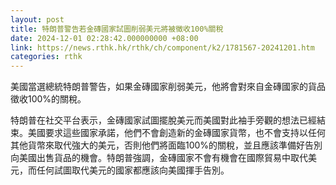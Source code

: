 ```yaml
---
layout: post
title: 特朗普警告若金磚國家試圖削弱美元將被徵收100%關稅
date: 2024-12-01 02:28:42.000000000 +08:00
link: https://news.rthk.hk/rthk/ch/component/k2/1781567-20241201.htm
categories: rthk
---
```


美國當選總統特朗普警告，如果金磚國家削弱美元，他將會對來自金磚國家的貨品徵收100%的關稅。

特朗普在社交平台表示，金磚國家試圖擺脫美元而美國對此袖手旁觀的想法已經結束。美國要求這些國家承諾，他們不會創造新的金磚國家貨幣，也不會支持以任何其他貨幣來取代強大的美元，否則他們將面臨100%的關稅，並且應該準備好告別向美國出售貨品的機會。特朗普強調，金磚國家不會有機會在國際貿易中取代美元，而任何試圖取代美元的國家都應該向美國揮手告別。
